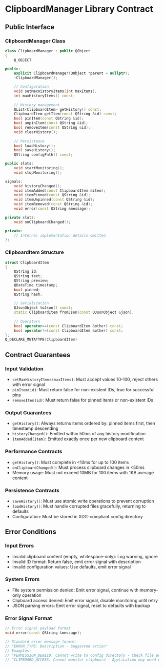 # ClipboardManager Library Contract

## Public Interface

### ClipboardManager Class

```cpp
class ClipboardManager : public QObject
{
    Q_OBJECT

public:
    explicit ClipboardManager(QObject *parent = nullptr);
    ~ClipboardManager();

    // Configuration
    void setMaxHistoryItems(int maxItems);
    int maxHistoryItems() const;
    
    // History management
    QList<ClipboardItem> getHistory() const;
    ClipboardItem getItem(const QString &id) const;
    bool pinItem(const QString &id);
    bool unpinItem(const QString &id);
    bool removeItem(const QString &id);
    void clearHistory();
    
    // Persistence
    bool loadHistory();
    bool saveHistory();
    QString configPath() const;

public slots:
    void startMonitoring();
    void stopMonitoring();

signals:
    void historyChanged();
    void itemAdded(const ClipboardItem &item);
    void itemPinned(const QString &id);
    void itemUnpinned(const QString &id);
    void itemRemoved(const QString &id);
    void error(const QString &message);

private slots:
    void onClipboardChanged();

private:
    // Internal implementation details omitted
};
```

### ClipboardItem Structure

```cpp
struct ClipboardItem
{
    QString id;
    QString text;
    QString preview;
    QDateTime timestamp;
    bool pinned;
    QString hash;
    
    // Serialization
    QJsonObject toJson() const;
    static ClipboardItem fromJson(const QJsonObject &json);
    
    // Operators
    bool operator==(const ClipboardItem &other) const;
    bool operator!=(const ClipboardItem &other) const;
};
Q_DECLARE_METATYPE(ClipboardItem)
```

## Contract Guarantees

### Input Validation
- `setMaxHistoryItems(maxItems)`: Must accept values 10-100, reject others with error signal
- `pinItem(id)`: Must return false for non-existent IDs, true for successful pins
- `removeItem(id)`: Must return false for pinned items or non-existent IDs

### Output Guarantees
- `getHistory()`: Always returns items ordered by: pinned items first, then timestamp descending
- `historyChanged()`: Emitted within 50ms of any history modification
- `itemAdded(item)`: Emitted exactly once per new clipboard content

### Performance Contracts
- `getHistory()`: Must complete in <10ms for up to 100 items
- `onClipboardChanged()`: Must process clipboard changes in <50ms
- Memory usage: Must not exceed 10MB for 100 items with 1KB average content

### Persistence Contracts
- `saveHistory()`: Must use atomic write operations to prevent corruption
- `loadHistory()`: Must handle corrupted files gracefully, returning to defaults
- Configuration: Must be stored in XDG-compliant config directory

## Error Conditions

### Input Errors
- Invalid clipboard content (empty, whitespace-only): Log warning, ignore
- Invalid ID format: Return false, emit error signal with description
- Invalid configuration values: Use defaults, emit error signal

### System Errors  
- File system permission denied: Emit error signal, continue with memory-only operation
- Clipboard access denied: Emit error signal, disable monitoring until retry
- JSON parsing errors: Emit error signal, reset to defaults with backup

### Error Signal Format
```cpp
// Error signal payload format
void error(const QString &message);

// Standard error message format:
// "ERROR_TYPE: Description - Suggested action"
// Examples:
// "PERMISSION_DENIED: Cannot write to config directory - Check file permissions"
// "CLIPBOARD_ACCESS: Cannot monitor clipboard - Application may need elevated permissions"
```
